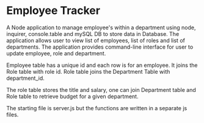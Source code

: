 # Employee Tracker

A Node application to manage employee's within a department using node, inquirer, console.table and mySQL DB to store data in Database. The application allows user to view list of employees, list of roles and list of departments. The application provides command-line interface for user to update employee, role and department. 

Employee table has a unique id and each row is for an employee.
It joins the Role table with role id.
Role table joins the Department Table with department_id.

The role table stores the title and salary, one can join Department table and Role table to retrieve budget for a given department.

The starting file is server.js but the functions are written in a separate js files.
